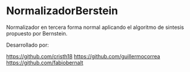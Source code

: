 NormalizadorBerstein
====================

Normalizador en tercera forma normal aplicando el algoritmo de sintesis propuesto por Bernstein.

Desarrollado por:

https://github.com/cristh18
https://github.com/guillermocorrea
https://github.com/fabiobernalt
